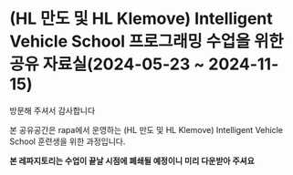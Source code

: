 # (HL 만도 및 HL Klemove) Intelligent Vehicle School 프로그래밍 수업을 위한 공유 자료실(2024-05-23 ~ 2024-11-15)

방문해 주셔서 감사합니다

본 공유공간은 rapa에서 운영하는 (HL 만도 및 HL Klemove) Intelligent Vehicle School 훈련생을 위한 과정입니다.

<b>본 레파지토리는 수업이 끝날 시점에 폐쇄될 예정이니 미리 다운받아 주셔요</b>